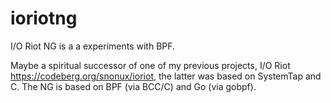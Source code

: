 # ioriotng

I/O Riot NG is a a experiments with BPF.

Maybe a spiritual successor of one of my previous projects, I/O Riot https://codeberg.org/snonux/ioriot, the latter was based on SystemTap and C. The NG is based on BPF (via BCC/C) and Go (via gobpf). 